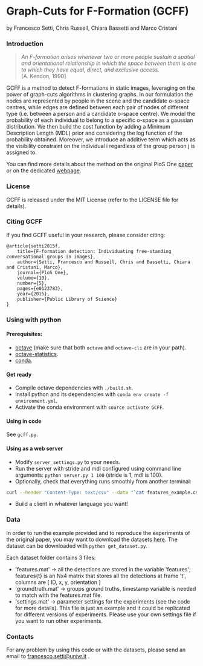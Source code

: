 # Graph-Cuts for F-Formation (GCFF)

by Francesco Setti, Chris Russell, Chiara Bassetti and Marco Cristani


### Introduction

> *An F-formation arises whenever two or more people sustain a spatial and orientational relationship in which the space between them is one to which they have equal, direct, and exclusive access.*  
> [A. Kendon, 1990]

GCFF is a method to detect F-formations in static images, leveraging on the power of graph-cuts algorithms in clustering graphs.
In our formulation the nodes are represented by people in the scene and the candidate o-space centres, while edges are defined between each pair of nodes of different type (i.e. between a person and a candidate o-space centre).
We model the probability of each individual to belong to a specific o-space as a gaussian distribution.
We then build the cost function by adding a Minimum Description Length (MDL) prior and considering the log function of the probability obtained.
Moreover, we introduce an additive term which acts as the visibility constraint on the individual i regardless of the group person j is assigned to.

You can find more details about the method on the original PloS One [paper](http://journals.plos.org/plosone/article?id=10.1371/journal.pone.0123783) or on the dedicated [webpage](http://vips.sci.univr.it/research/fformation/).


### License

GCFF is released under the MIT License (refer to the LICENSE file for details).


### Citing GCFF

If you find GCFF useful in your research, please consider citing:

    @article{setti2015f,
        title={F-formation detection: Individuating free-standing conversational groups in images},
        author={Setti, Francesco and Russell, Chris and Bassetti, Chiara and Cristani, Marco},
        journal={PloS One},
        volume={10},
        number={5},
        pages={e0123783},
        year={2015},
        publisher={Public Library of Science}
    }


### Using with python

#### Prerequisites:

- [octave](https://www.gnu.org/software/octave/) (make sure that both `octave` and `octave-cli` are in your path).
- [octave-statistics](https://www.gnu.org/software/octave/doc/interpreter/Statistics.html).
- [conda](https://conda.io/docs/index.html).

#### Get ready

- Compile octave dependencies with `./build.sh`.
- Install python and its dependencies with `conda env create -f environment.yml`.
- Activate the conda environment with `source activate GCFF`.

#### Using in code

See `gcff.py`.

#### Using as a web server

- Modify `server_settings.py` to your needs.
- Run the server with stride and mdl configured using command line arguments: `python server.py 1 100` (stride is 1, mdl is 100).
- Optionally, check that everything runs smoothly from another terminal:
```bash
curl --header "Content-Type: text/csv" --data "`cat features_example.csv`" http://localhost:5000/
```
- Build a client in whatever language you want!


### Data

In order to run the example provided and to reproduce the experiments of the original paper, you may want to download the datasets [here](http://vips.sci.univr.it/research/fformation/download/data.zip).
The dataset can be downloaded with `python get_dataset.py`.

Each dataset folder contains 3 files:
- 'features.mat' -> all the detections are stored in the variable 'features'; features{t} is an Nx4 matrix that stores all the detections at frame 't', columns are [ ID, x, y, orientation ]
- 'groundtruth.mat' -> groups ground truths, timestamp variable is needed to match with the features.mat file.
- 'settings.mat' -> parameter settings for the experiments (see the code for more details). This file is just an example and it could be replicated for different versions of experiments. Please use your own settings file if you want to run other experiments.


### Contacts

For any problem by using this code or with the datasets, please send an email to <francesco.setti@univr.it> .

